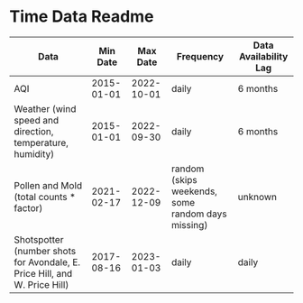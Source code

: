 # Time Data Readme

| Data                                                                      | Min Date   | Max Date   | Frequency                                         | Data Availability Lag |
|--------------------------|------------|------------|-----------|-------------|
| AQI                                                                       | 2015-01-01 | 2022-10-01 | daily                                             | 6 months              |
| Weather (wind speed and direction, temperature, humidity)                 | 2015-01-01 | 2022-09-30 | daily                                             | 6 months              |
| Pollen and Mold (total counts \* factor)                                  | 2021-02-17 | 2022-12-09 | random (skips weekends, some random days missing) | unknown               |
| Shotspotter (number shots for Avondale, E. Price Hill, and W. Price Hill) | 2017-08-16 | 2023-01-03 | daily                                             | daily                 |
